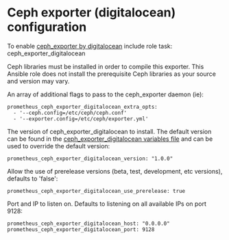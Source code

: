 # Ceph exporter (digitalocean) configuration

To enable [ceph_exporter by digitalocean](https://github.com/digitalocean/ceph_exporter) include role task: ceph_exporter_digitalocean

Ceph libraries must be installed in order to compile this exporter. This Ansible role does not install the prerequisite Ceph libraries as your source and version may vary.

An array of additional flags to pass to the ceph_exporter daemon (ie):

    prometheus_ceph_exporter_digitalocean_extra_opts:
      - '--ceph.config=/etc/ceph/ceph.conf'
      - '--exporter.config=/etc/ceph/exporter.yml'

The version of ceph_exporter_digitalocean to install. The default version can be found in the [ceph_exporter_digitalocean variables file](../vars/software/ceph_exporter_digitalocean.yml) and can be used to override the default version:

    prometheus_ceph_exporter_digitalocean_version: "1.0.0"

Allow the use of prerelease versions (beta, test, development, etc versions), defaults to 'false':

    prometheus_ceph_exporter_digitalocean_use_prerelease: true

Port and IP to listen on. Defaults to listening on all available IPs on port 9128:

    prometheus_ceph_exporter_digitalocean_host: "0.0.0.0"
    prometheus_ceph_exporter_digitalocean_port: 9128

